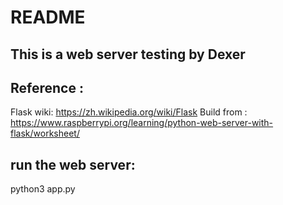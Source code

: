 # README

## This is a web server testing by Dexer

## Reference : 
Flask wiki: https://zh.wikipedia.org/wiki/Flask
Build from : https://www.raspberrypi.org/learning/python-web-server-with-flask/worksheet/


## run the web server: 
python3 app.py

